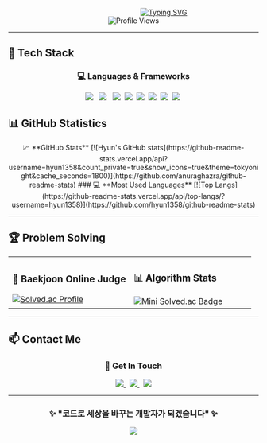 <div align="center">

&nbsp;&nbsp;&nbsp;&nbsp;&nbsp;&nbsp;&nbsp;&nbsp;&nbsp;&nbsp;&nbsp;&nbsp;&nbsp;&nbsp;&nbsp;&nbsp;&nbsp;&nbsp;&nbsp;&nbsp;&nbsp;&nbsp;&nbsp;&nbsp;&nbsp;&nbsp;&nbsp;&nbsp;&nbsp;&nbsp;
<a href="https://git.io/typing-svg"><img src="https://readme-typing-svg.demolab.com?font=Fira+Code&size=30&duration=2500&pause=500&color=FFFFFF&random=true&width=435&lines=%F0%9F%8C%8AHyun's+Profile" alt="Typing SVG" /></a>
<br>
<img src="https://komarev.com/ghpvc/?username=hyun1358&color=667eea&style=for-the-badge&label=PROFILE+VIEWS" alt="Profile Views" />
</div>

---

## 🔧 **Tech Stack**

<div align="center">

### 💻 **Languages & Frameworks**

<td align="center" width="25%">
<img src="https://img.shields.io/badge/Java-007396?style=for-the-badge&logo=Java&logoColor=white" /> &nbsp;
<img src="https://img.shields.io/badge/Spring-6DB33F?style=for-the-badge&logo=spring&logoColor=white" /> &nbsp;
<img src="https://img.shields.io/badge/Spring%20Boot-6DB33F?style=for-the-badge&logo=springboot&logoColor=white" />&nbsp;
<img src="https://img.shields.io/badge/JavaScript-F7DF1E?style=for-the-badge&logo=javascript&logoColor=black" />&nbsp;
<img src="https://img.shields.io/badge/HTML5-E34F26?style=for-the-badge&logo=html5&logoColor=white" />&nbsp;
<img src="https://img.shields.io/badge/CSS3-1572B6?style=for-the-badge&logo=css3&logoColor=white" />&nbsp;
<img src="https://img.shields.io/badge/Oracle-F80000?style=for-the-badge&logo=oracle&logoColor=white" />&nbsp;
<img src="https://img.shields.io/badge/MySQL-4479A1?style=for-the-badge&logo=mysql&logoColor=white" />&nbsp;
</div>

## 📊 **GitHub Statistics**

<div align="center">
📈 **GitHub Stats**
[![Hyun's GitHub stats](https://github-readme-stats.vercel.app/api?username=hyun1358&count_private=true&show_icons=true&theme=tokyonight&cache_seconds=1800)](https://github.com/anuraghazra/github-readme-stats)
### 💻 **Most Used Languages**
[![Top Langs](https://github-readme-stats.vercel.app/api/top-langs/?username=hyun1358)](https://github.com/hyun1358/github-readme-stats)
</div>

---

## 🏆 **Problem Solving**

<div align="center">

<table>
<tr>
<td width="50%">

### 🎯 **Baekjoon Online Judge**
<a href="https://solved.ac/profile/chs010604">
  <img src="http://mazassumnida.wtf/api/v2/generate_badge?boj=chs010604" alt="Solved.ac Profile" />
</a>

</td>
<td width="50%">

### 📊 **Algorithm Stats**
<img src="http://mazassumnida.wtf/api/mini/generate_badge?boj=chs010604" alt="Mini Solved.ac Badge" />

</td>
</tr>
</table>

</div>

---

## 📫 **Contact Me**

<div align="center">

### 💌 **Get In Touch**

<a href="mailto:chs010604@gmail.com">
  <img src="https://img.shields.io/badge/Gmail-D14836?style=for-the-badge&logo=gmail&logoColor=white" />
</a>&nbsp;
<a href="mailto:chs010604@naver.com">
  <img src="https://img.shields.io/badge/Naver-03C75A?style=for-the-badge&logo=naver&logoColor=white" />
</a>&nbsp;
<a href="https://github.com/hyun1358">
  <img src="https://img.shields.io/badge/GitHub-181717?style=for-the-badge&logo=github&logoColor=white" />
</a>

</div>

---

<div align="center">

### ✨ **"코드로 세상을 바꾸는 개발자가 되겠습니다"** ✨

<img src="https://capsule-render.vercel.app/api?type=waving&color=0:667eea,100:764ba2&height=120&section=footer" />

</div>
